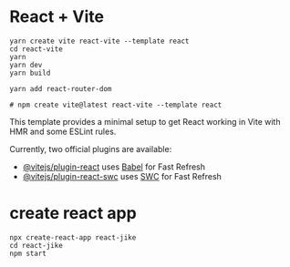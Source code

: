 # React + Vite
```
yarn create vite react-vite --template react
cd react-vite
yarn
yarn dev
yarn build

yarn add react-router-dom

# npm create vite@latest react-vite --template react
```
This template provides a minimal setup to get React working in Vite with HMR and some ESLint rules.

Currently, two official plugins are available:

- [@vitejs/plugin-react](https://github.com/vitejs/vite-plugin-react/blob/main/packages/plugin-react/README.md) uses [Babel](https://babeljs.io/) for Fast Refresh
- [@vitejs/plugin-react-swc](https://github.com/vitejs/vite-plugin-react-swc) uses [SWC](https://swc.rs/) for Fast Refresh


# create react app
```
npx create-react-app react-jike
cd react-jike
npm start


```
